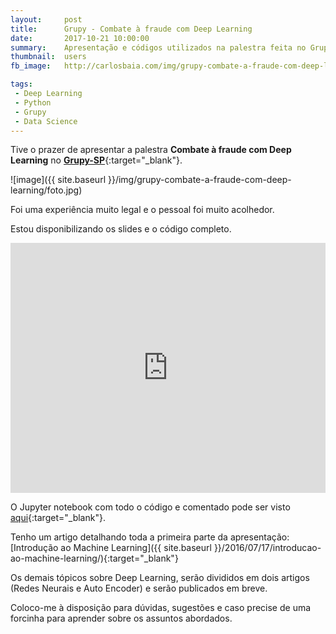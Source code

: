 ```yaml
---
layout:     post
title:      Grupy - Combate à fraude com Deep Learning
date:       2017-10-21 10:00:00
summary:    Apresentação e códigos utilizados na palestra feita no Grupy
thumbnail:  users
fb_image:   http://carlosbaia.com/img/grupy-combate-a-fraude-com-deep-learning/foto.jpg

tags:
 - Deep Learning
 - Python
 - Grupy
 - Data Science
---
```


Tive o prazer de apresentar a palestra **Combate à fraude com Deep Learning** no [**Grupy-SP**](https://www.meetup.com/pt-BR/Grupy-SP){:target="_blank"}.

![image]({{ site.baseurl }}/img/grupy-combate-a-fraude-com-deep-learning/foto.jpg)

Foi uma experiência muito legal e o pessoal foi muito acolhedor.


Estou disponibilizando os slides e o código completo.

<style>
.responsive-wrap iframe{ max-width: 100%;}
</style>
<div class="responsive-wrap">
	<iframe src="https://docs.google.com/presentation/d/e/2PACX-1vT0HUiZAUFqJE0_7ECL5CNmTc69ueOTf_-Fak0NAeIHk5iGxWtvg1Pa9L1x0-FuAVO1Wy7pkCETdKv6/embed?start=false&loop=false&delayms=3000" frameborder="0" width="960" height="400" allowfullscreen="true" mozallowfullscreen="true" webkitallowfullscreen="true"></iframe>
</div>

O Jupyter notebook com todo o código e comentado pode ser visto [aqui](https://github.com/carlosbaia/carlosbaia.github.io/blob/master/notebook/credit_card_fraud.ipynb){:target="_blank"}.

Tenho um artigo detalhando toda a primeira parte da apresentação: [Introdução ao Machine Learning]({{ site.baseurl }}/2016/07/17/introducao-ao-machine-learning/){:target="_blank"}

Os demais tópicos sobre Deep Learning, serão divididos em dois artigos (Redes Neurais e Auto Encoder) e serão publicados em breve.

Coloco-me à disposição para dúvidas, sugestões e caso precise de uma forcinha para aprender sobre os assuntos abordados.
